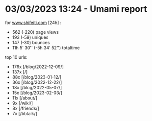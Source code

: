 # 03/03/2023 13:24 - Umami report
for www.shifeiti.com [24h] :

 - 562 (-220) page views
 - 193 (-59) uniques
 - 147 (-30) bounces
 - 11h 5' 30'' (-5h 34' 52'') totaltime


top 10 urls:
 - 176x [/blog/2022-12-09/]
 - 137x [/]
 - 88x [/blog/2023-01-12/]
 - 36x [/blog/2022-12-22/]
 - 18x [/blog/2022-05-07/]
 - 15x [/blog/2023-02-03/]
 - 11x [/about/]
 - 9x [/wiki/]
 - 8x [/friends/]
 - 7x [/bbtalk/]


